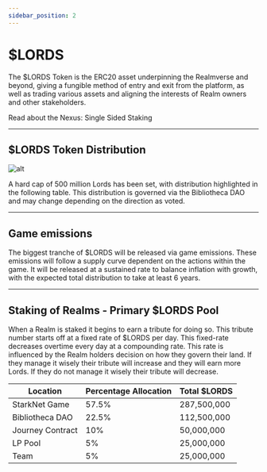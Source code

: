 ```yaml
---
sidebar_position: 2
---
```


# $LORDS

The $LORDS Token is the ERC20 asset underpinning the Realmverse and beyond, giving a fungible method of entry and exit from the platform, as well as trading various assets and aligning the interests of Realm owners and other stakeholders.


Read about the Nexus: Single Sided Staking

---

## $LORDS Token Distribution

![alt](/img/allocation.png)

A hard cap of 500 million Lords has been set, with distribution highlighted in the following table. This distribution is governed via the Bibliotheca DAO and may change depending on the direction as voted.

---

## Game emissions

The biggest tranche of $LORDS will be released via game emissions. These emissions will follow a supply curve dependent on the actions within the game. It will be released at a sustained rate to balance inflation with growth, with the expected total distribution to take at least 6 years.

---

## Staking of Realms - Primary $LORDS Pool

When a Realm is staked it begins to earn a tribute for doing so. This tribute number starts off at a fixed rate of $LORDS per day. This fixed-rate decreases overtime every day at a compounding rate. This rate is influenced by the Realm holders decision on how they govern their land. If they manage it wisely their tribute will increase and they will earn more Lords. If they do not manage it wisely their tribute will decrease.


| Location | Percentage Allocation | Total $LORDS |
| ----------- | ----------- | ----------- |
| StarkNet Game | 57.5% | 287,500,000 |
| Bibliotheca DAO | 22.5% | 112,500,000 |
| Journey Contract | 10% | 50,000,000 |
| LP Pool | 5% | 25,000,000 |
| Team | 5% | 25,000,000 |
